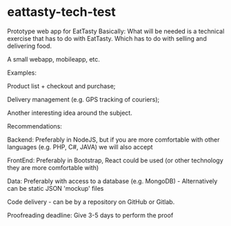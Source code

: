 # eattasty-tech-test
Prototype web app for EatTasty
Basically: What will be needed is a technical exercise that has to do with EatTasty. Which has to do with selling and delivering food.

A small webapp, mobileapp, etc.

Examples:

Product list + checkout and purchase;

Delivery management (e.g. GPS tracking of couriers);

Another interesting idea around the subject.

Recommendations:

Backend: Preferably in NodeJS, but if you are more comfortable with other languages (e.g. PHP, C#, JAVA) we will also accept

FrontEnd: Preferably in Bootstrap, React could be used (or other technology they are more comfortable with)

Data: Preferably with access to a database (e.g. MongoDB) - Alternatively can be static JSON 'mockup' files

Code delivery - can be by a repository on GitHub or Gitlab.

Proofreading deadline: Give 3-5 days to perform the proof

